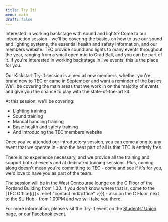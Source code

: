 ```yaml
---
title: Try It!
menu: main
draft: false
---
```


Interested in working backstage with sound and lights? Come to our introduction session - we'll be covering the basics on how to use our sound and lighting systems, the essential health and safety information, and our members website.
TEC provide sound and lights to many events throughout the year, ranging from a small open mic to Grad Ball, and you can be part of it. If you're interested in working backstage in live events, this is the place for you. 

Our Kickstart Try-It session is aimed at new members, whether you're brand new to TEC or came in September and want a reminder of the basics. We'll be covering the main areas that we work in on the majority of events, and give you the chance to play with the state-of-the-art kit.

At this session, we'll be covering:

* Lighting training
* Sound training
* Manual handling training
* Basic health and safety training
* And introducing the TEC members website

Once you've attended our introductory session, you can come along to any event that we operate in - and the best part of all is that TEC is entirely free.

There is no experience necessary, and we provide all the training and support both at events and at dedicated training sessions. Plus, coming along doesn't mean you're committing to TEC - come and see if it's for you, we'd love to have you as part of the team.

The session will be in the West Concourse lounge on the C Floor of the Portland Building from 1.30. If you don't know where that is, come to the [TEC Office]({{< relref "contact.md#office" >}}) - also on the C Floor, next to the SU Hub - from 1.00PM and we will take you there.

For more information, please visit the Try-It event on the [Students' Union page](http://www.su.nottingham.ac.uk/events/8546/7985/), or our [Facebook event](https://www.facebook.com/events/1553334718324279/).

